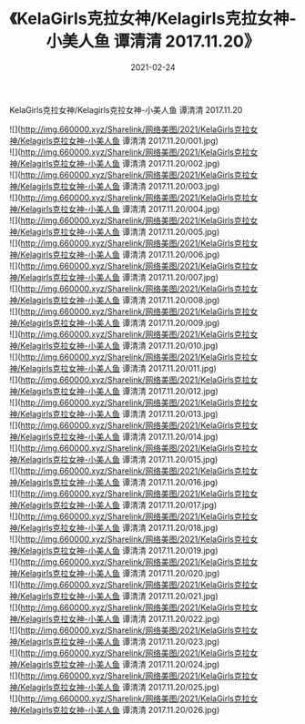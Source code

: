 ﻿---
layout: post
title:  《KelaGirls克拉女神/Kelagirls克拉女神-小美人鱼 谭清清 2017.11.20》
date:   2021-02-24
img: http://img.660000.xyz/Sharelink/网络美图/2021/KelaGirls克拉女神/Kelagirls克拉女神-小美人鱼 谭清清 2017.11.20/000.jpg
categories: [美女, 清纯, 唯美]
---

KelaGirls克拉女神/Kelagirls克拉女神-小美人鱼 谭清清 2017.11.20

 ![](http://img.660000.xyz/Sharelink/网络美图/2021/KelaGirls克拉女神/Kelagirls克拉女神-小美人鱼 谭清清 2017.11.20/001.jpg) <br>![](http://img.660000.xyz/Sharelink/网络美图/2021/KelaGirls克拉女神/Kelagirls克拉女神-小美人鱼 谭清清 2017.11.20/002.jpg) <br>![](http://img.660000.xyz/Sharelink/网络美图/2021/KelaGirls克拉女神/Kelagirls克拉女神-小美人鱼 谭清清 2017.11.20/003.jpg) <br>![](http://img.660000.xyz/Sharelink/网络美图/2021/KelaGirls克拉女神/Kelagirls克拉女神-小美人鱼 谭清清 2017.11.20/004.jpg) <br>![](http://img.660000.xyz/Sharelink/网络美图/2021/KelaGirls克拉女神/Kelagirls克拉女神-小美人鱼 谭清清 2017.11.20/005.jpg) <br>![](http://img.660000.xyz/Sharelink/网络美图/2021/KelaGirls克拉女神/Kelagirls克拉女神-小美人鱼 谭清清 2017.11.20/006.jpg) <br>![](http://img.660000.xyz/Sharelink/网络美图/2021/KelaGirls克拉女神/Kelagirls克拉女神-小美人鱼 谭清清 2017.11.20/007.jpg) <br>![](http://img.660000.xyz/Sharelink/网络美图/2021/KelaGirls克拉女神/Kelagirls克拉女神-小美人鱼 谭清清 2017.11.20/008.jpg) <br>![](http://img.660000.xyz/Sharelink/网络美图/2021/KelaGirls克拉女神/Kelagirls克拉女神-小美人鱼 谭清清 2017.11.20/009.jpg) <br>![](http://img.660000.xyz/Sharelink/网络美图/2021/KelaGirls克拉女神/Kelagirls克拉女神-小美人鱼 谭清清 2017.11.20/010.jpg) <br>![](http://img.660000.xyz/Sharelink/网络美图/2021/KelaGirls克拉女神/Kelagirls克拉女神-小美人鱼 谭清清 2017.11.20/011.jpg) <br>![](http://img.660000.xyz/Sharelink/网络美图/2021/KelaGirls克拉女神/Kelagirls克拉女神-小美人鱼 谭清清 2017.11.20/012.jpg) <br>![](http://img.660000.xyz/Sharelink/网络美图/2021/KelaGirls克拉女神/Kelagirls克拉女神-小美人鱼 谭清清 2017.11.20/013.jpg) <br>![](http://img.660000.xyz/Sharelink/网络美图/2021/KelaGirls克拉女神/Kelagirls克拉女神-小美人鱼 谭清清 2017.11.20/014.jpg) <br>![](http://img.660000.xyz/Sharelink/网络美图/2021/KelaGirls克拉女神/Kelagirls克拉女神-小美人鱼 谭清清 2017.11.20/015.jpg) <br>![](http://img.660000.xyz/Sharelink/网络美图/2021/KelaGirls克拉女神/Kelagirls克拉女神-小美人鱼 谭清清 2017.11.20/016.jpg) <br>![](http://img.660000.xyz/Sharelink/网络美图/2021/KelaGirls克拉女神/Kelagirls克拉女神-小美人鱼 谭清清 2017.11.20/017.jpg) <br>![](http://img.660000.xyz/Sharelink/网络美图/2021/KelaGirls克拉女神/Kelagirls克拉女神-小美人鱼 谭清清 2017.11.20/018.jpg) <br>![](http://img.660000.xyz/Sharelink/网络美图/2021/KelaGirls克拉女神/Kelagirls克拉女神-小美人鱼 谭清清 2017.11.20/019.jpg) <br>![](http://img.660000.xyz/Sharelink/网络美图/2021/KelaGirls克拉女神/Kelagirls克拉女神-小美人鱼 谭清清 2017.11.20/020.jpg) <br>![](http://img.660000.xyz/Sharelink/网络美图/2021/KelaGirls克拉女神/Kelagirls克拉女神-小美人鱼 谭清清 2017.11.20/021.jpg) <br>![](http://img.660000.xyz/Sharelink/网络美图/2021/KelaGirls克拉女神/Kelagirls克拉女神-小美人鱼 谭清清 2017.11.20/022.jpg) <br>![](http://img.660000.xyz/Sharelink/网络美图/2021/KelaGirls克拉女神/Kelagirls克拉女神-小美人鱼 谭清清 2017.11.20/023.jpg) <br>![](http://img.660000.xyz/Sharelink/网络美图/2021/KelaGirls克拉女神/Kelagirls克拉女神-小美人鱼 谭清清 2017.11.20/024.jpg) <br>![](http://img.660000.xyz/Sharelink/网络美图/2021/KelaGirls克拉女神/Kelagirls克拉女神-小美人鱼 谭清清 2017.11.20/025.jpg) <br>![](http://img.660000.xyz/Sharelink/网络美图/2021/KelaGirls克拉女神/Kelagirls克拉女神-小美人鱼 谭清清 2017.11.20/026.jpg) <br>